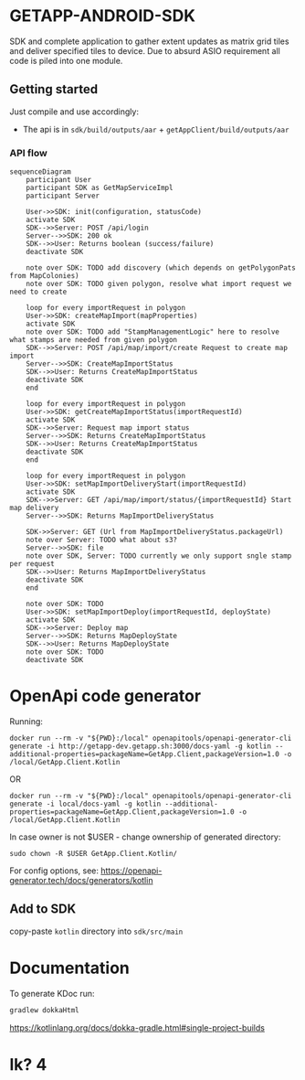# GETAPP-ANDROID-SDK
SDK and complete application to gather extent updates as matrix grid tiles and deliver specified tiles to device.
Due to absurd ASIO requirement all code is piled into one module.

## Getting started

Just compile and use accordingly:
- The api is in `sdk/build/outputs/aar` + `getAppClient/build/outputs/aar`

### API flow

```mermaid
sequenceDiagram
    participant User
    participant SDK as GetMapServiceImpl
    participant Server

    User->>SDK: init(configuration, statusCode)
    activate SDK
    SDK-->>Server: POST /api/login
    Server-->>SDK: 200 ok
    SDK-->>User: Returns boolean (success/failure)
    deactivate SDK

    note over SDK: TODO add discovery (which depends on getPolygonPats from MapColonies)
    note over SDK: TODO given polygon, resolve what import request we need to create

    loop for every importRequest in polygon
    User->>SDK: createMapImport(mapProperties)
    activate SDK
    note over SDK: TODO add "StampManagementLogic" here to resolve what stamps are needed from given polygon
    SDK-->>Server: POST /api/map/import/create Request to create map import
    Server-->>SDK: CreateMapImportStatus
    SDK-->>User: Returns CreateMapImportStatus
    deactivate SDK
    end

    loop for every importRequest in polygon
    User->>SDK: getCreateMapImportStatus(importRequestId)
    activate SDK
    SDK-->>Server: Request map import status
    Server-->>SDK: Returns CreateMapImportStatus
    SDK-->>User: Returns CreateMapImportStatus
    deactivate SDK
    end

    loop for every importRequest in polygon
    User->>SDK: setMapImportDeliveryStart(importRequestId)
    activate SDK
    SDK-->>Server: GET /api/map/import/status/{importRequestId} Start map delivery
    Server-->>SDK: Returns MapImportDeliveryStatus

    SDK->>Server: GET (Url from MapImportDeliveryStatus.packageUrl)
    note over Server: TODO what about s3?
    Server-->>SDK: file
    note over SDK, Server: TODO currently we only support sngle stamp per request
    SDK-->>User: Returns MapImportDeliveryStatus
    deactivate SDK
    end

    note over SDK: TODO
    User->>SDK: setMapImportDeploy(importRequestId, deployState)
    activate SDK
    SDK-->>Server: Deploy map
    Server-->>SDK: Returns MapDeployState
    SDK-->>User: Returns MapDeployState
    note over SDK: TODO
    deactivate SDK
```

# OpenApi code generator

Running:

```shell
docker run --rm -v "${PWD}:/local" openapitools/openapi-generator-cli generate -i http://getapp-dev.getapp.sh:3000/docs-yaml -g kotlin --additional-properties=packageName=GetApp.Client,packageVersion=1.0 -o /local/GetApp.Client.Kotlin
```

OR

```shell
docker run --rm -v "${PWD}:/local" openapitools/openapi-generator-cli generate -i local/docs-yaml -g kotlin --additional-properties=packageName=GetApp.Client,packageVersion=1.0 -o /local/GetApp.Client.Kotlin
```

In case owner is not $USER - change ownership of generated directory:

```shell
sudo chown -R $USER GetApp.Client.Kotlin/
```

For config options, see:
https://openapi-generator.tech/docs/generators/kotlin

## Add to SDK

copy-paste `kotlin` directory into `sdk/src/main`


# Documentation

To generate KDoc run: 

```cmd
gradlew dokkaHtml
```

https://kotlinlang.org/docs/dokka-gradle.html#single-project-builds
# lk? 4
